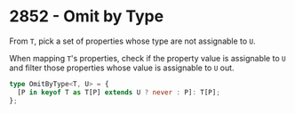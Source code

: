 # 2852 - Omit by Type

From `T`, pick a set of properties whose type are not assignable to `U`.

When mapping `T`'s properties, check if the property value is assignable to `U` and filter those properties whose value is assignable to `U` out.

```typescript
type OmitByType<T, U> = {
  [P in keyof T as T[P] extends U ? never : P]: T[P];
};
```
